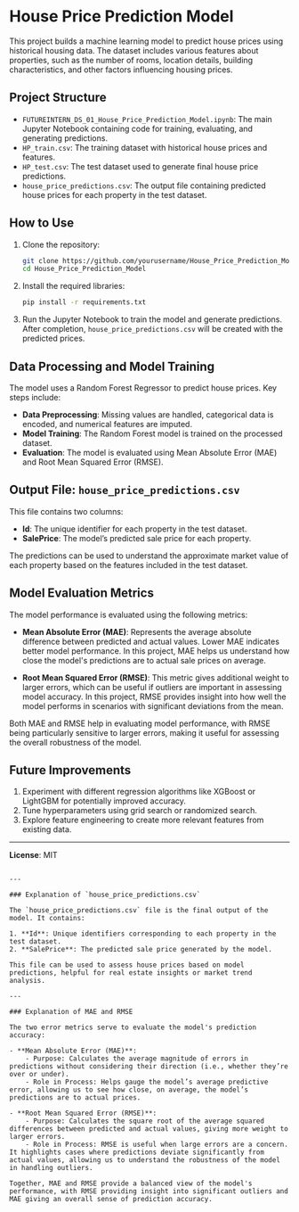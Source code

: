 # House Price Prediction Model

This project builds a machine learning model to predict house prices using historical housing data. The dataset includes various features about properties, such as the number of rooms, location details, building characteristics, and other factors influencing housing prices.

## Project Structure

- `FUTUREINTERN_DS_01_House_Price_Prediction_Model.ipynb`: The main Jupyter Notebook containing code for training, evaluating, and generating predictions.
- `HP_train.csv`: The training dataset with historical house prices and features.
- `HP_test.csv`: The test dataset used to generate final house price predictions.
- `house_price_predictions.csv`: The output file containing predicted house prices for each property in the test dataset.

## How to Use

1. Clone the repository:
    ```bash
    git clone https://github.com/yourusername/House_Price_Prediction_Model.git
    cd House_Price_Prediction_Model
    ```

2. Install the required libraries:
    ```bash
    pip install -r requirements.txt
    ```

3. Run the Jupyter Notebook to train the model and generate predictions. After completion, `house_price_predictions.csv` will be created with the predicted prices.

## Data Processing and Model Training

The model uses a Random Forest Regressor to predict house prices. Key steps include:

- **Data Preprocessing**: Missing values are handled, categorical data is encoded, and numerical features are imputed.
- **Model Training**: The Random Forest model is trained on the processed dataset.
- **Evaluation**: The model is evaluated using Mean Absolute Error (MAE) and Root Mean Squared Error (RMSE).

## Output File: `house_price_predictions.csv`

This file contains two columns:
- **Id**: The unique identifier for each property in the test dataset.
- **SalePrice**: The model’s predicted sale price for each property.

The predictions can be used to understand the approximate market value of each property based on the features included in the test dataset.

## Model Evaluation Metrics

The model performance is evaluated using the following metrics:

- **Mean Absolute Error (MAE)**: Represents the average absolute difference between predicted and actual values. Lower MAE indicates better model performance. In this project, MAE helps us understand how close the model's predictions are to actual sale prices on average.

- **Root Mean Squared Error (RMSE)**: This metric gives additional weight to larger errors, which can be useful if outliers are important in assessing model accuracy. In this project, RMSE provides insight into how well the model performs in scenarios with significant deviations from the mean.

Both MAE and RMSE help in evaluating model performance, with RMSE being particularly sensitive to larger errors, making it useful for assessing the overall robustness of the model.

## Future Improvements

1. Experiment with different regression algorithms like XGBoost or LightGBM for potentially improved accuracy.
2. Tune hyperparameters using grid search or randomized search.
3. Explore feature engineering to create more relevant features from existing data.

---

**License**: MIT
```

---

### Explanation of `house_price_predictions.csv`

The `house_price_predictions.csv` file is the final output of the model. It contains:

1. **Id**: Unique identifiers corresponding to each property in the test dataset.
2. **SalePrice**: The predicted sale price generated by the model.

This file can be used to assess house prices based on model predictions, helpful for real estate insights or market trend analysis.

---

### Explanation of MAE and RMSE

The two error metrics serve to evaluate the model's prediction accuracy:

- **Mean Absolute Error (MAE)**: 
    - Purpose: Calculates the average magnitude of errors in predictions without considering their direction (i.e., whether they’re over or under).
    - Role in Process: Helps gauge the model’s average predictive error, allowing us to see how close, on average, the model’s predictions are to actual prices.

- **Root Mean Squared Error (RMSE)**:
    - Purpose: Calculates the square root of the average squared differences between predicted and actual values, giving more weight to larger errors.
    - Role in Process: RMSE is useful when large errors are a concern. It highlights cases where predictions deviate significantly from actual values, allowing us to understand the robustness of the model in handling outliers.

Together, MAE and RMSE provide a balanced view of the model's performance, with RMSE providing insight into significant outliers and MAE giving an overall sense of prediction accuracy. 

